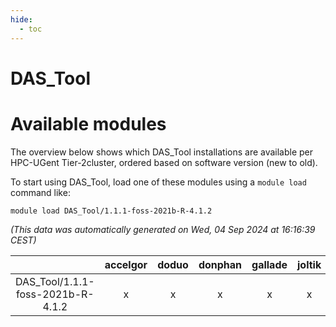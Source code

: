 ```yaml
---
hide:
  - toc
---
```


DAS_Tool
========

# Available modules


The overview below shows which DAS_Tool installations are available per HPC-UGent Tier-2cluster, ordered based on software version (new to old).

To start using DAS_Tool, load one of these modules using a `module load` command like:

```shell
module load DAS_Tool/1.1.1-foss-2021b-R-4.1.2
```

*(This data was automatically generated on Wed, 04 Sep 2024 at 16:16:39 CEST)*  

| |accelgor|doduo|donphan|gallade|joltik|shinx|skitty|
| :---: | :---: | :---: | :---: | :---: | :---: | :---: | :---: |
|DAS_Tool/1.1.1-foss-2021b-R-4.1.2|x|x|x|x|x|-|x|
